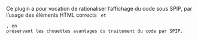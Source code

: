 Ce plugin a pour vocation de rationaliser l’affichage du code sous SPIP, par l’usage des éléments HTML corrects <code> et <pre>, en préservant les chouettes avantages du traitement du code par SPIP.